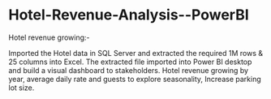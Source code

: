 # Hotel-Revenue-Analysis--PowerBI
Hotel revenue growing:-

Imported the Hotel data in SQL Server and extracted the required 1M rows & 25 columns into Excel. The extracted file imported into Power BI desktop and build a
visual dashboard to stakeholders. Hotel revenue growing by year, average daily rate and guests to explore seasonality, Increase parking lot size.

